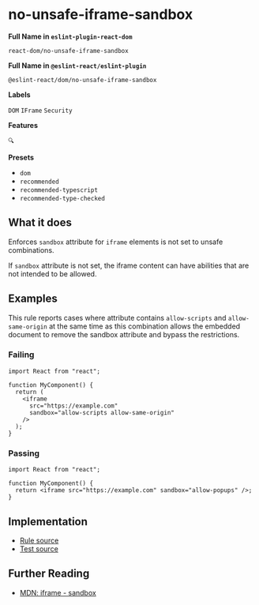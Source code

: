 # no-unsafe-iframe-sandbox

**Full Name in `eslint-plugin-react-dom`**

```plain copy
react-dom/no-unsafe-iframe-sandbox
```

**Full Name in `@eslint-react/eslint-plugin`**

```plain copy
@eslint-react/dom/no-unsafe-iframe-sandbox
```

**Labels**

`DOM` `IFrame` `Security`

**Features**

`🔍`

**Presets**

- `dom`
- `recommended`
- `recommended-typescript`
- `recommended-type-checked`

## What it does

Enforces `sandbox` attribute for `iframe` elements is not set to unsafe combinations.

If `sandbox` attribute is not set, the iframe content can have abilities that are not intended to be allowed.

## Examples

This rule reports cases where attribute contains `allow-scripts` and `allow-same-origin` at the same time as this combination allows the embedded document to remove the sandbox attribute and bypass the restrictions.

### Failing

```tsx
import React from "react";

function MyComponent() {
  return (
    <iframe
      src="https://example.com"
      sandbox="allow-scripts allow-same-origin"
    />
  );
}
```

### Passing

```tsx
import React from "react";

function MyComponent() {
  return <iframe src="https://example.com" sandbox="allow-popups" />;
}
```

## Implementation

- [Rule source](https://github.com/rEl1cx/eslint-react/tree/main/packages/plugins/eslint-plugin-react-debug/src/rules/dom-no-unsafe-iframe-sandbox.ts)
- [Test source](https://github.com/rEl1cx/eslint-react/tree/main/packages/plugins/eslint-plugin-react-debug/src/rules/dom-no-unsafe-iframe-sandbox.spec.ts)

## Further Reading

- [MDN: iframe - sandbox](https://developer.mozilla.org/en-US/docs/Web/HTML/Element/iframe#attributes)

